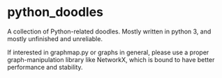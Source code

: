 # python_doodles
A collection of Python-related doodles. Mostly written in python 3, and mostly unfinished and unreliable.

If interested in graphmap.py or graphs in general, please use a proper graph-manipulation library like NetworkX, which is bound to have better performance and stability.
